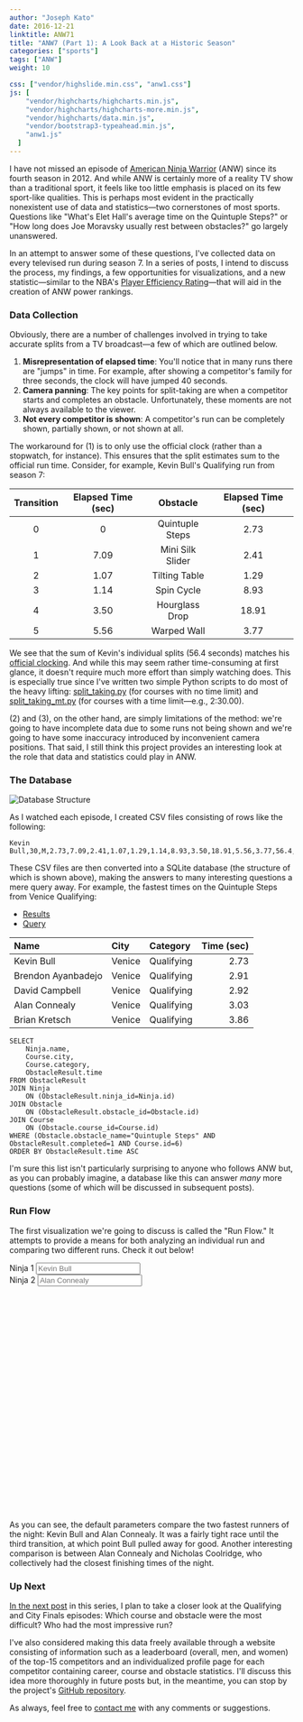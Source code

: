 ```yaml
---
author: "Joseph Kato"
date: 2016-12-21
linktitle: ANW71
title: "ANW7 (Part 1): A Look Back at a Historic Season"
categories: ["sports"]
tags: ["ANW"]
weight: 10

css: ["vendor/highslide.min.css", "anw1.css"]
js: [
    "vendor/highcharts/highcharts.min.js",
    "vendor/highcharts/highcharts-more.min.js",
    "vendor/highcharts/data.min.js",
    "vendor/bootstrap3-typeahead.min.js",
    "anw1.js"
  ]
---
```


I have not missed an episode of [American Ninja Warrior][1] (ANW) since its
fourth season in 2012. And while ANW is certainly more of a reality TV show
than a traditional sport, it feels like too little emphasis is placed on its
few sport-like qualities. This is perhaps most evident in the practically
nonexistent use of data and statistics&mdash;two cornerstones of most sports.
Questions like "What's Elet Hall's average time on the Quintuple Steps?" or
"How long does Joe Moravsky usually rest between obstacles?" go largely
unanswered.

In an attempt to answer some of these questions, I've collected data on every
televised run during season 7. In a series of posts, I intend to discuss the
process, my findings, a few opportunities for visualizations, and a new
statistic&mdash;similar to the NBA's [Player Efficiency Rating][2]&mdash;that
will aid in the creation of ANW power rankings.

### Data Collection

Obviously, there are a number of challenges involved in trying to take accurate
splits from a TV broadcast&mdash;a few of which are outlined below.

1. **Misrepresentation of elapsed time**: You'll notice that in many runs there
   are "jumps" in time. For example, after showing a competitor's family for
   three seconds, the clock will have jumped 40 seconds.
2. **Camera panning**: The key points for split-taking are when a competitor
   starts and completes an obstacle. Unfortunately, these moments are not
   always available to the viewer.
3. **Not every competitor is shown**: A competitor's run can be completely
   shown, partially shown, or not shown at all.

The workaround for (1) is to only use the official clock (rather than a
stopwatch, for instance). This ensures that the split estimates sum to the
official run time. Consider, for example, Kevin Bull's Qualifying run from
season 7:

| Transition | Elapsed Time (sec) |     Obstacle     | Elapsed Time (sec) |
|:----------:|:------------------:|:----------------:|:------------------:|
|      0     |          0         |  Quintuple Steps |        2.73        |
|      1     |        7.09        | Mini Silk Slider |        2.41        |
|      2     |        1.07        |   Tilting Table  |        1.29        |
|      3     |        1.14        |    Spin Cycle    |        8.93        |
|      4     |        3.50        |  Hourglass Drop  |        18.91       |
|      5     |        5.56        |    Warped Wall   |        3.77        |

We see that the sum of Kevin's individual splits (56.4 seconds) matches his
[official clocking][3]. And while this may seem rather time-consuming at first
glance, it doesn't require much more effort than simply watching does. This is
especially true since I've written two simple Python scripts to do most of the
heavy lifting: [split_taking.py][4] (for courses with no time limit) and
[split_taking_mt.py][5] (for courses with a time limit&mdash;e.g., 2:30.00).

(2) and (3), on the other hand, are simply limitations of the method: we're
going to have incomplete data due to some runs not being shown and we're going
to have some inaccuracy introduced by inconvenient camera positions. That said,
I still think this project provides an interesting look at the role that data
and statistics could play in ANW.

### The Database

<img src="/img/database.png" alt="Database Structure" class="img-thumbnail">

As I watched each episode, I created CSV files consisting of rows like the following:

```text
Kevin Bull,30,M,2.73,7.09,2.41,1.07,1.29,1.14,8.93,3.50,18.91,5.56,3.77,56.4,Completed
```

These CSV files are then converted into a SQLite database (the structure of
which is shown above), making the answers to many interesting questions a mere
query away. For example, the fastest times on the Quintuple Steps from Venice
Qualifying:

<!-- vale core.Spelling = NO -->
<!-- markdownlint-disable MD013 -->

<ul class="nav nav-tabs" id="product-table">
  <li><a href="#1" data-toggle="tab">Results</a></li>
  <li><a href="#2" data-toggle="tab">Query</a></li>
</ul>

<div class="tab-content">
  <div class="tab-pane" id="1">
    <table>
<thead>
<tr class="header">
<th align="left">Name</th>
<th align="left">City</th>
<th align="left">Category</th>
<th align="right">Time (sec)</th>
</tr>
</thead>
<tbody>
<tr class="odd">
<td align="left">Kevin Bull</td>
<td align="left">Venice</td>
<td align="left">Qualifying</td>
<td align="right">2.73</td>
</tr>
<tr class="even">
<td align="left">Brendon Ayanbadejo</td>
<td align="left">Venice</td>
<td align="left">Qualifying</td>
<td align="right">2.91</td>
</tr>
<tr class="odd">
<td align="left">David Campbell</td>
<td align="left">Venice</td>
<td align="left">Qualifying</td>
<td align="right">2.92</td>
</tr>
<tr class="even">
<td align="left">Alan Connealy</td>
<td align="left">Venice</td>
<td align="left">Qualifying</td>
<td align="right">3.03</td>
</tr>
<tr class="odd">
<td align="left">Brian Kretsch</td>
<td align="left">Venice</td>
<td align="left">Qualifying</td>
<td align="right">3.86</td>
</tr>
</tbody>
</table>
  </div>
  <div class="tab-pane" id="2">
    <div class="language-sql highlighter-rouge"><pre class="highlight"><code><span class="k">SELECT</span>
    <span class="n">Ninja</span><span class="p">.</span><span class="n">name</span><span class="p">,</span>
    <span class="n">Course</span><span class="p">.</span><span class="n">city</span><span class="p">,</span>
    <span class="n">Course</span><span class="p">.</span><span class="n">category</span><span class="p">,</span>
    <span class="n">ObstacleResult</span><span class="p">.</span><span class="n">time</span>
<span class="k">FROM</span> <span class="n">ObstacleResult</span>
<span class="k">JOIN</span> <span class="n">Ninja</span>
    <span class="k">ON</span> <span class="p">(</span><span class="n">ObstacleResult</span><span class="p">.</span><span class="n">ninja_id</span><span class="o">=</span><span class="n">Ninja</span><span class="p">.</span><span class="n">id</span><span class="p">)</span>
<span class="k">JOIN</span> <span class="n">Obstacle</span>
    <span class="k">ON</span> <span class="p">(</span><span class="n">ObstacleResult</span><span class="p">.</span><span class="n">obstacle_id</span><span class="o">=</span><span class="n">Obstacle</span><span class="p">.</span><span class="n">id</span><span class="p">)</span>
<span class="k">JOIN</span> <span class="n">Course</span>
    <span class="k">ON</span> <span class="p">(</span><span class="n">Obstacle</span><span class="p">.</span><span class="n">course_id</span><span class="o">=</span><span class="n">Course</span><span class="p">.</span><span class="n">id</span><span class="p">)</span>
<span class="k">WHERE</span> <span class="p">(</span><span class="n">Obstacle</span><span class="p">.</span><span class="n">obstacle_name</span><span class="o">=</span><span class="nv">"Quintuple Steps"</span> <span class="k">AND</span> <span class="n">ObstacleResult</span><span class="p">.</span><span class="n">completed</span><span class="o">=</span><span class="mi">1</span> <span class="k">AND</span> <span class="n">Course</span><span class="p">.</span><span class="n">id</span><span class="o">=</span><span class="mi">6</span><span class="p">)</span>
<span class="k">ORDER</span> <span class="k">BY</span> <span class="n">ObstacleResult</span><span class="p">.</span><span class="n">time</span> <span class="k">ASC</span>
</code></pre>
</div>
  </div>
</div>

<!-- markdownlint-enable MD013 -->
<!-- vale core.Spelling = YES -->

I'm sure this list isn't particularly surprising to anyone who follows ANW but,
as you can probably imagine, a database like this can answer *many* more
questions (some of which will be discussed in subsequent posts).

### Run Flow

The first visualization we're going to discuss is called the "Run Flow." It
attempts to provide a means for both analyzing an individual run and comparing
two different runs. Check it out below!

<!-- markdownlint-disable MD013 -->

<form class="bs-example bs-example-form" data-example-id="input-group-with-button">
    <div class="row">
        <div class="form-group col-sm-6">
            <label for="comp1" class="h4">Ninja 1</label>
            <input type="text" class="form-control" id="comp1" placeholder="Kevin Bull" data-provide="typeahead" autocomplete="off">
        </div>
        <div class="form-group col-sm-6">
            <label for="comp2" class="h4">Ninja 2</label>
            <input type="text" class="form-control" id="comp2" placeholder="Alan Connealy" data-provide="typeahead" autocomplete="off">
        </div>
    </div>
    <div id="container" style="min-width: 310px;min-height: 400px; margin: 0 auto"></div>
</form>

<!-- markdownlint-enable MD013 -->

As you can see, the default parameters compare the two fastest runners of the
night: Kevin Bull and Alan Connealy. It was a fairly tight race until the third
transition, at which point Bull pulled away for good. Another interesting
comparison is between Alan Connealy and Nicholas Coolridge, who collectively
had the closest finishing times of the night.

### Up Next

[In the next post][6] in this series, I plan to take a closer look at the
Qualifying and City Finals episodes: Which course and obstacle were the most
difficult? Who had the most impressive run?

I've also considered making this data freely available through a website
consisting of information such as a leaderboard (overall, men, and women) of
the top-15 competitors and an individualized profile page for each competitor
containing career, course and obstacle statistics. I'll discuss this idea more
thoroughly in future posts but, in the meantime, you can stop by the project's
[GitHub repository](https://github.com/ninjaref).

As always, feel free to [contact me](/) with any comments or suggestions.

[1]: https://en.wikipedia.org/wiki/American_Ninja_Warrior
[2]: https://en.wikipedia.org/wiki/Player_efficiency_rating
[3]: http://sasukepedia.wikia.com/wiki/American_Ninja_Warrior_7
[4]: https://gist.github.com/jdkato/e2b5fabe2daf795e2438469c944d4409
[5]: https://gist.github.com/jdkato/072f400daef57191283123351fad328e
[6]: https://jdkato.github.io/2016/12/26/anw7-the-road-to-mount-midoriyama.html
